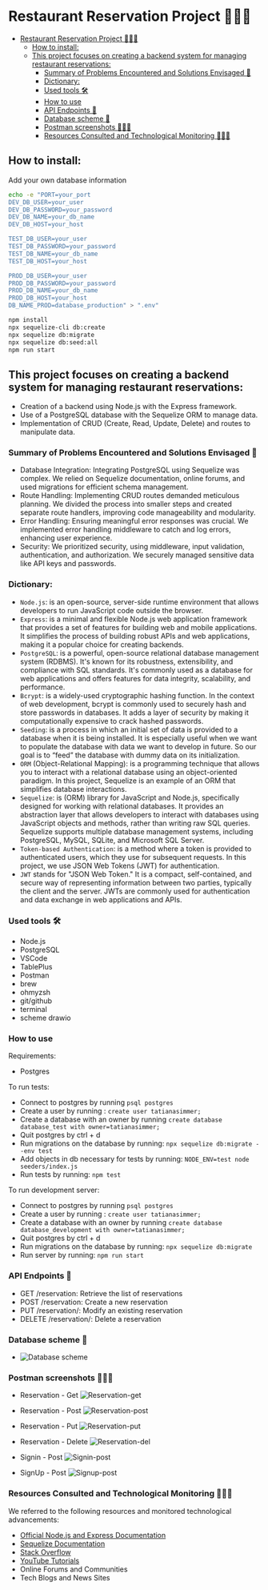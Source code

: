 # Restaurant Reservation Project 👩🏻‍🍳

- [Restaurant Reservation Project 👩🏻‍🍳](#restaurant-reservation-project-)
  - [How to install:](#how-to-install)
  - [This project focuses on creating a backend system for managing restaurant reservations:](#this-project-focuses-on-creating-a-backend-system-for-managing-restaurant-reservations)
    - [Summary of Problems Encountered and Solutions Envisaged 📝](#summary-of-problems-encountered-and-solutions-envisaged-)
    - [Dictionary:](#dictionary)
    - [Used tools 🛠️](#used-tools-️)
    - [How to use](#how-to-use)
    - [API Endpoints 📲](#api-endpoints-)
    - [Database scheme 🎯](#database-scheme-)
    - [Postman screenshots 👩🏻‍🚀](#postman-screenshots-)
    - [Resources Consulted and Technological Monitoring 👩🏻‍💻](#resources-consulted-and-technological-monitoring-)

## How to install:
Add your own database information
```bash
echo -e "PORT=your_port
DEV_DB_USER=your_user
DEV_DB_PASSWORD=your_password
DEV_DB_NAME=your_db_name
DEV_DB_HOST=your_host

TEST_DB_USER=your_user
TEST_DB_PASSWORD=your_password
TEST_DB_NAME=your_db_name
TEST_DB_HOST=your_host

PROD_DB_USER=your_user
PROD_DB_PASSWORD=your_password
PROD_DB_NAME=your_db_name
PROD_DB_HOST=your_host
DB_NAME_PROD=database_production" > ".env"
```

```bash
npm install
npx sequelize-cli db:create 
npx sequelize db:migrate
npx sequelize db:seed:all
npm run start
```

## This project focuses on creating a backend system for managing restaurant reservations:

- Creation of a backend using Node.js with the Express framework.
- Use of a PostgreSQL database with the Sequelize ORM to manage data.
- Implementation of CRUD (Create, Read, Update, Delete) and routes to manipulate data.

### Summary of Problems Encountered and Solutions Envisaged 📝

- Database Integration: Integrating PostgreSQL using Sequelize was complex. We relied on Sequelize documentation, online forums, and used migrations for efficient schema management.
- Route Handling: Implementing CRUD routes demanded meticulous planning. We divided the process into smaller steps and created separate route handlers, improving code manageability and modularity.
- Error Handling: Ensuring meaningful error responses was crucial. We implemented error handling middleware to catch and log errors, enhancing user experience.
- Security: We prioritized security, using middleware, input validation, authentication, and authorization. We securely managed sensitive data like API keys and passwords.

### Dictionary: 
 - `Node.js`: is an open-source, server-side runtime environment that allows developers to run JavaScript code outside the browser. 
 - `Express`: is a minimal and flexible Node.js web application framework that provides a set of features for building web and mobile applications. It simplifies the process of building robust APIs and web applications, making it a popular choice for creating backends.
 - `PostgreSQL`: is a powerful, open-source relational database management system (RDBMS). It's known for its robustness, extensibility, and compliance with SQL standards. It's commonly used as a database for web applications and offers features for data integrity, scalability, and performance.
 - `Bcrypt`: is a widely-used cryptographic hashing function. In the context of web development, bcrypt is commonly used to securely hash and store passwords in databases. It adds a layer of security by making it computationally expensive to crack hashed passwords.
 - `Seeding`: is a process in which an initial set of data is provided to a database when it is being installed. It is especially useful when we want to populate the database with data we want to develop in future. So our goal is to “feed” the database with dummy data on its initialization.
 - `ORM` (Object-Relational Mapping): is a programming technique that allows you to interact with a relational database using an object-oriented paradigm. In this project, Sequelize is an example of an ORM that simplifies database interactions.
- `Sequelize`: is (ORM) library for JavaScript and Node.js, specifically designed for working with relational databases. It provides an abstraction layer that allows developers to interact with databases using JavaScript objects and methods, rather than writing raw SQL queries. Sequelize supports multiple database management systems, including PostgreSQL, MySQL, SQLite, and Microsoft SQL Server.
- `Token-based Authentication`: is a method where a token is provided to authenticated users, which they use for subsequent requests. In this project, we use JSON Web Tokens (JWT) for authentication.
- `JWT` stands for "JSON Web Token." It is a compact, self-contained, and secure way of representing information between two parties, typically the client and the server. JWTs are commonly used for authentication and data exchange in web applications and APIs. 




### Used tools 🛠️

- Node.js
- PostgreSQL
- VSCode
- TablePlus
- Postman
- brew
- ohmyzsh
- git/github
- terminal
- scheme drawio

### How to use

Requirements:
 - Postgres

To run tests:
 - Connect to postgres by running `psql postgres`
 - Create a user by running : `create user tatianasimmer;`
 - Create a database with an owner by running `create database database_test with owner=tatianasimmer;`
 - Quit postgres by ctrl + d
 - Run migrations on the database by running: `npx sequelize db:migrate --env test`
 - Add objects in db necessary for tests by running: `NODE_ENV=test node seeders/index.js`
 - Run tests by running: `npm test`

To run development server:
 - Connect to postgres by running `psql postgres`
 - Create a user by running : `create user tatianasimmer;`
 - Create a database with an owner by running `create database database_development with owner=tatianasimmer;`
 - Quit postgres by ctrl + d
 - Run migrations on the database by running: `npx sequelize db:migrate`
 - Run server by running: `npm run start`

### API Endpoints 📲

- GET /reservation: Retrieve the list of reservations
- POST /reservation: Create a new reservation
- PUT /reservation/: Modify an existing reservation
- DELETE /reservation/: Delete a reservation

### Database scheme 🎯

- ![Database scheme](scheme.png?raw=true "Database scheme")

### Postman screenshots 👩🏻‍🚀

- Reservation - Get
  ![Reservation-get](reservation-get.png?raw=true "Reservation-get")
- Reservation - Post
  ![Reservation-post](reservation-post.png?raw=true "Reservation-post")
- Reservation - Put
  ![Reservation-put](reservation-put.png?raw=true "Reservation-put")
- Reservation - Delete
  ![Reservation-del](reservation-del.png?raw=true "Reservation-del")

- Signin - Post
  ![Signin-post](signin-post.png?raw=true "Signin-post")
- SignUp - Post
  ![Signup-post](signup-post.png?raw=true "Signup-post")

### Resources Consulted and Technological Monitoring 👩🏻‍💻

We referred to the following resources and monitored technological advancements:

- [Official Node.js and Express Documentation](https://nodejs.org/en/docs)
- [Sequelize Documentation](https://sequelize.org/)
- [Stack Overflow](https://stackoverflow.com/)
- [YouTube Tutorials](https://www.youtube.com/watch?v=tpso18ghda4&t=821s)
- Online Forums and Communities
- Tech Blogs and News Sites
